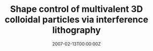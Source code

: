 ---
title: "Shape control of multivalent 3D colloidal particles via interference lithography"
authors:
- Jang, J.H.
- Ullal, C.K.
- Kooi, S.E.
- Koh, C.-Y.
- Thomas E.L.

#author_notes:
date: "2007-02-13T00:00:00Z"
doi: "10.1021/nl0626277"

# Publication type.
# Legend: 0 = Uncategorized; 1 = Conference paper; 2 = Journal article;
# 3 = Preprint / Working Paper; 4 = Report; 5 = Book; 6 = Book section;
# 7 = Thesis; 8 = Patent
publication_types: ["2"]

# Publication name and optional abbreviated publication name.
publication: "*Nano Letters*, **7**, 647-651"

---